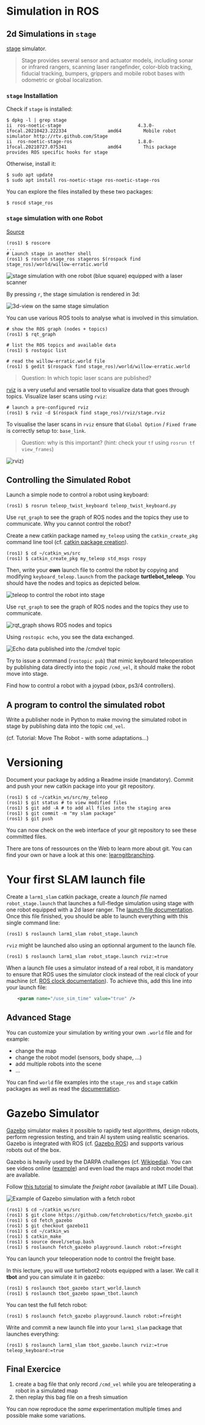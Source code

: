 # Simulation in ROS 

## 2d Simulations in `stage` 

[stage](http://wiki.ros.org/stage) simulator.

>Stage provides several sensor and actuator models, including sonar or infrared rangers, scanning laser rangefinder, color-blob tracking, fiducial tracking, bumpers, grippers and mobile robot bases with odometric or global localization.

### `stage` Installation

Check if `stage` is installed:

```console
$ dpkg -l | grep stage
ii  ros-noetic-stage                            4.3.0-1focal.20210423.222334               amd64        Mobile robot simulator http://rtv.github.com/Stage
ii  ros-noetic-stage-ros                        1.8.0-1focal.20210727.075341               amd64        This package provides ROS specific hooks for stage
```

Otherwise, install it:

```console
$ sudo apt update
$ sudo apt install ros-noetic-stage ros-noetic-stage-ros
```

You can explore the files installed by these two packages:

```console
$ roscd stage_ros
```

### `stage` simulation with one Robot

[Source](http://wiki.ros.org/stage/Tutorials/SimulatingOneRobot)

```console
(ros1) $ roscore
...
# Launch stage in another shell
(ros1) $ rosrun stage_ros stageros $(rospack find stage_ros)/world/willow-erratic.world
```

![stage simulation with one robot (blue square) equipped with a laser scanner](../files/SLAM/stage.png)

By pressing `r`, the stage simulation is rendered in 3d:

![3d-view on the same stage simulation](../files/SLAM/stage-3d.png)

You can use various ROS tools to analyse what is involved in this simulation.

```console
# show the ROS graph (nodes + topics)
(ros1) $ rqt_graph

# list the ROS topics and available data
(ros1) $ rostopic list

# read the willow-erratic.world file
(ros1) $ gedit $(rospack find stage_ros)/world/willow-erratic.world
```

>Question: In which topic laser scans are published?

[rviz](http://wiki.ros.org/rviz) is a very useful and versatile tool to visualize data that goes through topics. 
Visualize laser scans using `rviz`:

```console
# launch a pre-configured rviz
(ros1) $ rviz -d $(rospack find stage_ros)/rviz/stage.rviz
```

To visualise the laser scans in `rviz` ensure that `Global Option` / `Fixed frame` is correctly setup to: `base_link`.

>Question: why is this important? (hint: check your `tf` using `rosrun tf view_frames`)

![rviz)](../files/SLAM/rviz_laserscan.png)

## Controlling the Simulated Robot

Launch a simple node to control a robot using keyboard:

```console
(ros1) $ rosrun teleop_twist_keyboard teleop_twist_keyboard.py
```

Use `rqt_graph` to see the graph of ROS nodes and the topics they use to communicate.
Why you cannot control the robot?

Create a new catkin package named `my_teleop` using the `catkin_create_pkg` command line tool (cf. [catkin package creation](http://wiki.ros.org/ROS/Tutorials/CreatingPackage)).

```console
(ros1) $ cd ~/catkin_ws/src
(ros1) $ catkin_create_pkg my_teleop std_msgs rospy
```

Then, write your __own__ launch file to control the robot by copying and modifying `keyboard_teleop.launch` from the package __turtlebot_teleop__.
You should have the nodes and topics as depicted below.

![teleop to control the robot into stage](../files/SLAM/teleop.png)

Use `rqt_graph` to see the graph of ROS nodes and the topics they use to communicate.

![rqt_graph shows ROS nodes and topics](../files/SLAM/rqt_graph.png)

Using `rostopic echo`, you see the data exchanged.

![Echo data published into the /cmdvel topic](../files/SLAM/cmdvel_echo.png)

Try to issue a command (`rostopic pub`) that mimic keyboard teleoperation by publishing data directly into the topic `/cmd_vel`, it should make the robot move into stage.

Find how to control a robot with a joypad (xbox, ps3/4 controllers).

## A program to control the simulated robot

Write a publisher node in Python to make moving the simulated robot in stage by publishing data into the topic `cmd_vel`.

(cf. Tutorial: Move The Robot - with some adaptations...)

# Versioning

Document your package by adding a Readme inside (mandatory).
Commit and push your new catkin package into your git repository.

```console
(ros1) $ cd ~/catkin_ws/src/my_teleop
(ros1) $ git status # to view modified files
(ros1) $ git add -A # to add all files into the staging area
(ros1) $ git commit -m "my slam package"
(ros1) $ git push
```

You can now check on the web interface of your git repository to see these committed files.

There are tons of ressources on the Web to learn more about git.
You can find your own or have a look at this one: [learngitbranching](https://learngitbranching.js.org/).


# **Your** first SLAM launch file

Create a `larm1_slam` catkin package, create a *launch file* named `robot_stage.launch` that launches a full-fledge simulation using stage with one robot equipped with a 2d laser ranger.
The [launch file documentation](http://wiki.ros.org/roslaunch).
Once this file finished, you should be able to launch everything with this single command line:

```console
(ros1) $ roslaunch larm1_slam robot_stage.launch
```

`rviz` might be launched also using an optionnal argument to the launch file.

```console
(ros1) $ roslaunch larm1_slam robot_stage.launch rviz:=true
```

When a launch file uses a simulator instead of a real robot, it is mandatory to ensure that ROS uses the simulator clock instead of the real clock of your machine (cf. [ROS clock documentation](http://wiki.ros.org/Clock)).
To achieve this, add this line into your launch file:

```xml
	<param name="/use_sim_time" value="true" />
```

## Advanced Stage

You can customize your simulation by writing your own `.world` file and for example:
- change the map
- change the robot model (sensors, body shape, ...)
- add multiple robots into the scene
- ...

You can find `world` file examples into the `stage_ros` and `stage` catkin packages as well as read the [documentation](https://player-stage-manual.readthedocs.io/en/stable/WORLDFILES/).

# Gazebo Simulator

[Gazebo](http://gazebosim.org/) simulator makes it possible to rapidly test algorithms, design robots, perform regression testing, and train AI system using realistic scenarios. Gazebo is integrated with ROS (cf. [Gazebo ROS](http://wiki.ros.org/gazebo_ros_pkgs)) and supports various robots out of the box.

Gazebo is heavily used by the DARPA challenges (cf. [Wikipedia](https://en.wikipedia.org/wiki/Gazebo_simulator)).
You can see videos online ([example](https://www.youtube.com/watch?v=v6-heLIg85o)) and even load the maps and robot model that are available.

Follow [this tutorial](http://docs.fetchrobotics.com/gazebo.html) to simulate the *freight robot* (available at IMT Lille Douai).

![Example of Gazebo simulation with a fetch robot](../files/SLAM/gazebo.png)

```console
(ros1) $ cd ~/catkin_ws/src
(ros1) $ git clone https://github.com/fetchrobotics/fetch_gazebo.git
(ros1) $ cd fetch_gazebo
(ros1) $ git checkout gazebo11
(ros1) $ cd ~/catkin_ws
(ros1) $ catkin_make
(ros1) $ source devel/setup.bash
(ros1) $ roslaunch fetch_gazebo playground.launch robot:=freight
```

You can launch your teleoperation node to control the freight base.


In this lecture, you will use turtlebot2 robots equipped with a laser.
We call it __tbot__ and you can simulate it in  gazebo:

```console
(ros1) $ roslaunch tbot_gazebo start_world.launch
(ros1) $ roslaunch tbot_gazebo spawn_tbot.launch
```

You can test the full fetch robot:

```
(ros1) $ roslaunch fetch_gazebo playground.launch robot:=freight
```

Write and commit a new launch file into your `larm1_slam` package that launches everything:

```console
(ros1) $ roslaunch larm1_slam tbot_gazebo.launch rviz:=true teleop_keyboard:=true
```

## Final Exercice

1. create a bag file that only record `/cmd_vel` while you are teleoperating a robot in a simulated map
2. then replay this bag file on a fresh simuation

You can now reproduce the *same* experimentation multiple times and possible make some variations.

<!-- gazebo models
	cd ~/.gazebo/
	rm -fr models
	wget https://bitbucket.org/osrf/gazebo_models/get/e6d645674e8a.zip
	unzip osrf*.zip
	rm *.zip
	mv osrf* models
	-->
